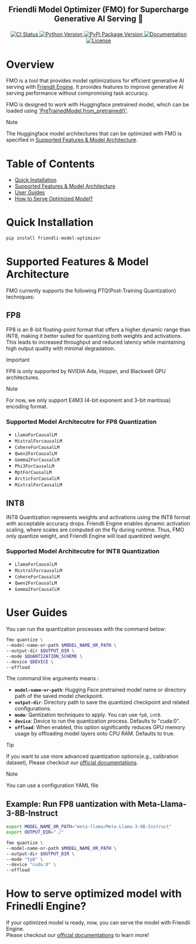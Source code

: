 <!---
Copyright (c) 2024-present, FriendliAI Inc. All rights reserved.
-->

<h2><p align="center">Friendli Model Optimizer (FMO) for Supercharge Generative AI Serving 🚀</p></h2>

<p align="center">
  <a href="https://github.com/friendliai/friendli-model-optimizer/actions/workflows/ci.yaml">
    <img alt="CI Status" src="https://github.com/friendliai/friendli-model-optimizer/actions/workflows/ci.yaml/badge.svg">
  </a>
  <a href="https://pypi.org/project/friendli-model-optimizer">
    <img alt="Python Version" src="https://img.shields.io/pypi/pyversions/friendli-model-optimizer?logo=Python&logoColor=white">
  </a>
  <a href="https://pypi.org/project/friendli-model-optimizer/">
      <img alt="PyPi Package Version" src="https://img.shields.io/pypi/v/friendli-model-optimizer?logo=PyPI&logoColor=white">
  </a>
  <a href="https://docs.friendli.ai/">
    <img alt="Documentation" src="https://img.shields.io/badge/read-doc-blue?logo=ReadMe&logoColor=white">
  </a>
  <a href="https://github.com/friendliai/friendli-model-optimizer/blob/main/LICENSE">
      <img alt="License" src="https://img.shields.io/badge/License-Apache%202.0-green.svg?logo=Apache">
  </a>
</p>


# Overview
FMO is a tool that provides model optimizations for efficient generative AI serving with [Friendli Engine](https://friendli.ai/solutions/engine/).
It provides features to improve generative AI serving performance without compromising task accuracy.

FMO is designed to work with Huggingface pretrained model, which can be loaded using ['PreTrainedModel.from_pretrained()'](https://huggingface.co/docs/transformers/en/main_classes/model#transformers.PreTrainedModel.from_pretrained).

> [!NOTE]
> The Huggingface model architectures that can be optimized with FMO is specified in [Supported Features & Model Architecture](#supported-features--model-architecture).


# Table of Contents
- [Quick Installation](#quick-installation)
- [Supported Features & Model Architecture](#supported-features--model-architecture)
- [User Guides](#user-guides)
- [How to Serve Optimized Model?](#how-to-serve-optimized-model-with-frinedli-engine)


# Quick Installation
```bash
pip install friendli-model-optimizer
```


# Supported Features & Model Architecture
FMO currently supports the following PTQ(Post-Training Quantization) techniques:

## FP8

FP8 is an 8-bit floating-point format that offers a higher dynamic range than INT8,
making it better suited for quantizing both weights and activations.
This leads to increased throughput and reduced latency while maintaining high output quality with minimal degradation.

> [!IMPORTANT]
> FP8 is only supported by NVIDIA Ada, Hopper, and Blackwell GPU architectures.

> [!NOTE]
> For now, we only support E4M3 (4-bit exponent and 3-bit mantissa) encoding format.

### Supported Model Architecutre for FP8 Quantization
- `LlamaForCausalLM`
- `MistralForcausalLM`
- `CohereForCausalLM`
- `Qwen2ForCausalLM`
- `Gemma2ForCausalLM`
- `Phi3ForCausalLM`
- `MptForCausalLM`
- `ArcticForCausalLM`
- `MixtralForCausalLM`


## INT8

INT8 Quantization represents weights and activations using the INT8 format with acceptable accuracy drops.
Friendli Engine enables dynamic activation scaling, where scales are computed on the fly during runtime.
Thus, FMO only quantize weight, and Friendli Engine will load quantized weight.

### Supported Model Architecutre for INT8 Quantization
- `LlamaForCausalLM`
- `MistralForcausalLM`
- `CohereForCausalLM`
- `Qwen2ForCausalLM`
- `Gemma2ForCausalLM`


# User Guides
You can run the quantization processes with the command below:
```bash
fmo quantize \
--model-name-or-path $MODEL_NAME_OR_PATH \
--output-dir $OUTPUT_DIR \
--mode $QUANTIZATION_SCHEME \
--device $DEVICE \
--offload
```
The command line arguments means :
- **`model-name-or-path`**: Hugging Face pretrained model name or directory path of the saved model checkpoint.
- **`output-dir`**: Directory path to save the quantized checkpoint and related configurations.
- **`mode`**: Qantization techniques to apply. You can use `fp8`, `int8`.
- **`device`**: Device to run the quantization process. Defaults to "cuda:0".
- **`offload`**: When enabled, this option significantly reduces GPU memory usage by offloading model layers onto CPU RAM. Defaults to true.

> [!TIP]
> If you want to use more advanced quantization options(e.g., calibration dataset), Please checkout our [official documentations](https://docs.friendli.ai/guides/container/running_friendli_container/quantization).

> [!NOTE]
> You can use a configuration YAML file

## Example: Run FP8 uantization with Meta-Llama-3-8B-Instruct
```bash
export MODEL_NAME_OR_PATH="meta-llama/Meta-Llama-3-8B-Instruct"
export OUTPUT_DIR="./"

fmo quantize \
--model-name-or-path $MODEL_NAME_OR_PATH \
--output-dir $OUTPUT_DIR \
--mode "fp8" \
--device "cuda:0" \
--offload
```

# How to serve optimized model with Frinedli Engine?
If your optimized model is ready, now, you can serve the model with Friendli Engine.\
Please checkout our [official documentations](https://docs.friendli.ai/guides/container/running_friendli_container/quantization) to learn more!
